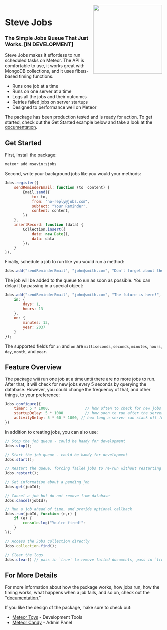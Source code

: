 <img align="right" width="220" src="https://github.com/msavin/stevejobs/blob/master/ICON.png?raw=true" />

# Steve Jobs

### The Simple Jobs Queue That Just Works. [IN DEVELOPMENT]

Steve Jobs makes it effortless to run scheduled tasks on Meteor. The API is comfortable to use, it works great with MongoDB collections, and it uses fibers-based timing functions.

 - Runs one job at a time
 - Runs on one server at a time
 - Logs all the jobs and their outcomes
 - Retries failed jobs on server startups
 - Designed to performance well on Meteor

The package has been production tested and is ready for action. To get started, check out the Get Started example below and take a look at the <a href="./DOCUMENTATION.md">documentation</a>.

## Get Started

First, install the package:

```bash
meteor add msavin:sjobs
```

Second, write your background jobs like you would your methods: 

```javascript
Jobs.register({
    sendReminderEmail: function (to, content) {
        Email.send({
            to: to,
            from: "no-reply@jobs.com",
            subject: "Your Reminder",
            content: content,
        })
    },
    insertRecord: function (data) {
        Collection.insert({
            date: new Date(),
            data: data
        });
    }
});
```

Finally, schedule a job to run like you would run a method: 

```javascript
Jobs.add("sendReminderEmail", "john@smith.com", "Don't forget about the launch!");
```

The job will be added to the queue to run as soon as possible. You can delay it by passing in a special object: 

```javascript
Jobs.add("sendReminderEmail", "john@smith.com", "The future is here!", {
    in: {
        days: 1,
        hours: 13
    }, 
    on: {
        minutes: 13,
        year: 2037
    }
});
```

The supported fields for `in` and `on` are `milliseconds`, `seconds`, `minutes`, `hours`, `day`, `month`, and `year`. 

## Feature Overview 

The package will run one job at a time until there are no more jobs to run. After that, it will check for new jobs every 5 seconds by querying the database. However, you could change the frequency of that, and other things, to your preference: 

```javascript
Jobs.configure({
    timer: 5 * 1000,                // how often to check for new jobs
    startupDelay: 5 * 1000          // how soon to run after the server has started
    activityDelay: 5 * 60 * 1000, // how long a server can slack off for before another server takes over
})
```

In addition to creating jobs, you can also use:

```javascript
// Stop the job queue - could be handy for development
Jobs.stop();

// Start the job queue - could be handy for development
Jobs.start();

// Restart the queue, forcing failed jobs to re-run without restarting servers
Jobs.restart();

// Get information about a pending job
Jobs.get(jobId);

// Cancel a job but do not remove from database
Jobs.cancel(jobId);

// Run a job ahead of time, and provide optional callback
Jobs.run(jobId, function (e,r) {
    if (e) {
        console.log("You're fired!")
    }
});

// Access the Jobs collection directly
Jobs.collection.find();

// Clear the logs
Jobs.clear() // pass in `true` to remove failed documents, pass in `true, true` to remove all
```

## For More Details

For more information about how the package works, how jobs run, how the timing works, what happens when a job fails, and so on, check out the "<a href="DOCUMENTATION.md">documentation</a>."

If you like the design of the package, make sure to check out: 
 - <a href="http://meteor.toys">Meteor Toys</a> - Development Tools
 - <a href="https://www.meteorcandy.com">Meteor Candy</a> - Admin Panel